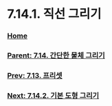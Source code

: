 # 7.14.1. 직선 그리기

### [Home](./00-home.md)
### [Parent: 7.14. 간단한 물체 그리기](./07-14-00-drawing-simple-objects.md)
### [Prev: 7.13. 프리셋](./07-13-presets.md)
### [Next: 7.14.2. 기본 도형 그리기](./07-14-02-creating-a-basic-shape.md)
